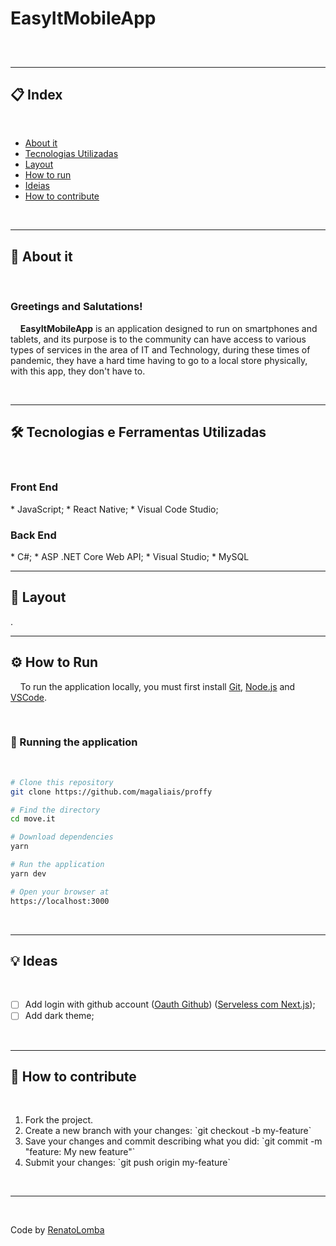 # EasyItMobileApp

<!--<h1 align="center">
    <img src="./public/logo-full.svg">
</h1>-->

<h2 align="center">
    <!-- <img src="./README/header.png" alt="preview"> -->
    <!-- Imagem demonstrativa -->
</h2>

<br>

---

<h2>📋 Index</h2>

<br>

<ul>
    <li><a href="#about">About it</a></li>
    <li><a href="#techs">Tecnologias Utilizadas</a></li>    <!-- -->
    <li><a href="#layout">Layout</a></li>    <!-- -->
    <li><a href="#run">How to run</a></li>    <!-- -->
    <li><a href="#goals">Ideias</a></li>    <!-- -->
    <li><a href="#contribute">How to contribute</a></li>    <!-- -->
</ul>

<br>

---

<h2 id="about">📖 About it</h2>

<br>

<h3>Greetings and Salutations!</h3>

<p>
    &nbsp;&nbsp;&nbsp;&nbsp;<strong>EasyItMobileApp</strong> is an application designed to run on smartphones and tablets, and its purpose is to the community can have access to various types of services in the area of IT and Technology, during these times of pandemic, they have a hard time having to go to a local store physically, with this app, they 
    don't have to.
</p>

<br>

---

<h2 id="techs">🛠 Tecnologias e Ferramentas Utilizadas</h2>

<br>

<h3>Front End</h3>
* JavaScript;
* React Native;
* Visual Code Studio;

<h3>Back End</h3>
* C#;
* ASP .NET Core Web API;
* Visual Studio;
* MySQL

<br>

---

<h2 id="layout">🔖 Layout</h2>

<!--&nbsp;&nbsp;&nbsp;&nbsp;You can view the inicial layout of the project at <a href="https://www.figma.com/file/m3yboywRJO2H04cvYQXevo/Move.it-1.0-(Copy)?node-id=160%3A2761" target="_blank">Move.it - layout</a>. You must have a <a href="https://www.figma.com/" target="_blank">Figma</a> account in order to access it. The final layout can be visualized <a href="https://www.figma.com/file/mt52N4YoKzAOYslPbjJFCt/Move.it-2.0-(Copy)?node-id=160%3A2761" target="_blank">here</a>-->.

<br>

---

<h2 id="run">⚙️ How to Run</h2>

&nbsp;&nbsp;&nbsp;&nbsp;To run the application locally, you must first install <a href="https://git-scm.com" target="_blank">Git</a>, <a href="https://nodejs.org/en/" target="_blank">Node.js</a> and <a href="https://code.visualstudio.com/" target="_blank">VSCode</a>.

<br>

<h3>🧭 Running the application</h3>

<br>

```bash
# Clone this repository
git clone https://github.com/magaliais/proffy

# Find the directory
cd move.it

# Download dependencies
yarn

# Run the application
yarn dev

# Open your browser at
https://localhost:3000
```

<br>

---

<h2 id="goals">💡 Ideas</h2>

<br>

- [ ] Add login with github account (<a href="https://docs.github.com/pt/developers/apps/authorizing-oauth-apps" target="_blank">Oauth Github</a>) (<a href="https://www.youtube.com/watch?v=Cz55Jmhfw84&ab_channel=Rocketseat" target="_blank">Serveless com Next.js</a>);
- [ ] Add dark theme;

<br>

---

<h2 id="contribute">💪 How to contribute</h2>

<br>

<ol>
    <li>Fork the project.</li>
    <li>Create a new branch with your changes: `git checkout -b my-feature`</li>
    <li>Save your changes and commit describing what you did: `git commit -m "feature: My new feature"`</li>
    <li>Submit your changes: `git push origin my-feature`</li>
</ol>

<br>

---

<br>

Code by <a href="https://github.com/RenatoLomba">RenatoLomba</a>
